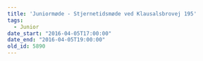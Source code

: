 ```yaml
---
title: 'Juniormøde - Stjernetidsmøde ved Klausalsbrovej 195'
tags:
  - Junior
date_start: "2016-04-05T17:00:00"
date_end: "2016-04-05T19:00:00"
old_id: 5890
---
```

